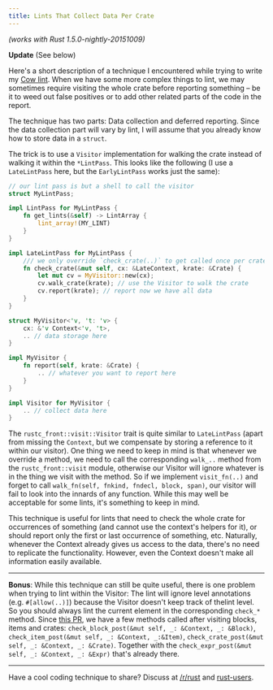 ```yaml
---
title: Lints That Collect Data Per Crate
---
```


*(works with Rust 1.5.0-nightly-20151009)*

**Update** (See below)

Here's a short description of a technique I encountered while trying to write my [Cow lint](https://internals.rust-lang.org/t/needs-more-cow-bell/2612). When we have some more complex things to lint, we may sometimes require visiting the whole crate before reporting something – be it to weed out false positives or to add other related parts of the code in the report.

The technique has two parts: Data collection and deferred reporting. Since the data collection part will vary by lint, I will assume that you already know how to store data in a `struct`.

The trick is to use a `Visitor` implementation for walking the crate instead of walking it within the `*LintPass`. This looks like the following (I use a `LateLintPass` here, but the `EarlyLintPass` works just the same):

```rust
// our lint pass is but a shell to call the visitor
struct MyLintPass;

impl LintPass for MyLintPass {
    fn get_lints(&self) -> LintArray {
        lint_array!(MY_LINT)
    }
}

impl LateLintPass for MyLintPass {
    /// we only override `check_crate(..)` to get called once per crate
    fn check_crate(&mut self, cx: &LateContext, krate: &Crate) {
        let mut cv = MyVisitor::new(cx);
        cv.walk_crate(krate); // use the Visitor to walk the crate
        cv.report(krate); // report now we have all data
    }
}

struct MyVisitor<'v, 't: 'v> {
    cx: &'v Context<'v, 't>,
    .. // data storage here
}

impl MyVisitor {
    fn report(self, krate: &Crate) {
        .. // whatever you want to report here
    }
}

impl Visitor for MyVisitor {
    .. // collect data here
}
```

The `rustc_front::visit::Visitor` trait is quite similar to `LateLintPass` (apart from missing the `Context`, but we compensate by storing a reference to it within our visitor). One thing we need to keep in mind is that whenever we override a method, we need to call the corresponding `walk_..` method from the `rustc_front::visit` module, otherwise our Visitor will ignore whatever is in the thing we visit with the method. So if we implement `visit_fn(..)` and forget to call `walk_fn(self, fnkind, fndecl, block, span)`, our visitor will fail to look into the innards of any function. While this may well be acceptable for some lints, it's something to keep in mind.

This technique is useful for lints that need to check the whole crate for occurrences of something (and cannot use the context's helpers for it), or should report only the first or last occurrence of something, etc. Naturally, whenever the Context already gives us access to the data, there's no need to replicate the functionality. However, even the Context doesn't make all information easily available.

----

**Bonus**: While this technique can still be quite useful, there is one problem when trying to lint within the Visitor: The lint will ignore level annotations (e.g. `#[allow(..)]`) because the Visitor doesn't keep track of thelint level. So you should always lint the current element in the corresponding `check_*` method. Since [this PR](https://github.com/rust-lang/rust/pull/31562), we have a few methods called after visiting blocks, items and crates: `check_block_post(&mut self, _: &Context, _: &Block)`, `check_item_post(&mut self, _: &Context, _:&Item)`, `check_crate_post(&mut self, _: &Context, _: &Crate)`. Together with the `check_expr_post(&mut self, _: &Context, _: &Expr)` that's already there.

----

Have a cool coding technique to share? Discuss at [/r/rust](https://www.reddit.com/r/rust/comments/3o6u8q/blog_lints_that_collect_data_per_crate/) and [rust-users](https://users.rust-lang.org/t/blog-lints-that-collect-data-per-crate/3221).

